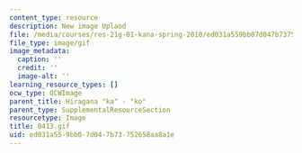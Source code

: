 ```yaml
---
content_type: resource
description: New image Uplaod
file: /media/courses/res-21g-01-kana-spring-2010/ed031a559bb07d047b73752658aa8a1e_0413.gif
file_type: image/gif
image_metadata:
  caption: ''
  credit: ''
  image-alt: ''
learning_resource_types: []
ocw_type: OCWImage
parent_title: Hiragana "ka" - "ko"
parent_type: SupplementalResourceSection
resourcetype: Image
title: 0413.gif
uid: ed031a55-9bb0-7d04-7b73-752658aa8a1e
---
```

